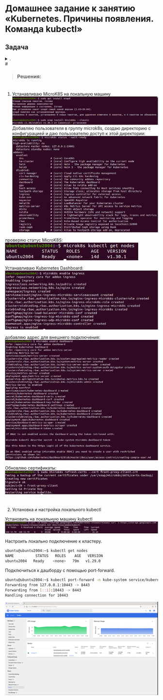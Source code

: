 # Домашнее задание к занятию «Kubernetes. Причины появления. Команда kubectl»

## Задача 
<details> <summary> . </summary>
### Инструкция к заданию

1. Установка MicroK8S:
    - sudo apt update,
    - sudo apt install snapd,
    - sudo snap install microk8s --classic,
    - добавить локального пользователя в группу `sudo usermod -a -G microk8s $USER`,
    - изменить права на папку с конфигурацией `sudo chown -f -R $USER ~/.kube`.

2. Полезные команды:
    - проверить статус `microk8s status --wait-ready`;
    - подключиться к microK8s и получить информацию можно через команду `microk8s command`, например, `microk8s kubectl get nodes`;
    - включить addon можно через команду `microk8s enable`; 
    - список addon `microk8s status`;
    - вывод конфигурации `microk8s config`;
    - проброс порта для подключения локально `microk8s kubectl port-forward -n kube-system service/kubernetes-dashboard 10443:443`.

3. Настройка внешнего подключения:
    - отредактировать файл /var/snap/microk8s/current/certs/csr.conf.template
    ```shell
    # [ alt_names ]
    # Add
    # IP.4 = 123.45.67.89
    ```
    - обновить сертификаты `sudo microk8s refresh-certs --cert front-proxy-client.crt`.

4. Установка kubectl:
    - curl -LO https://storage.googleapis.com/kubernetes-release/release/`curl -s https://storage.googleapis.com/kubernetes-release/release/stable.txt`/bin/linux/amd64/kubectl;
    - chmod +x ./kubectl;
    - sudo mv ./kubectl /usr/local/bin/kubectl;
    - настройка автодополнения в текущую сессию `bash source <(kubectl completion bash)`;
    - добавление автодополнения в командную оболочку bash `echo "source <(kubectl completion bash)" >> ~/.bashrc`.

------

### Инструменты и дополнительные материалы, которые пригодятся для выполнения задания

1. [Инструкция](https://microk8s.io/docs/getting-started) по установке MicroK8S.
2. [Инструкция](https://kubernetes.io/ru/docs/reference/kubectl/cheatsheet/#bash) по установке автодополнения **kubectl**.
3. [Шпаргалка](https://kubernetes.io/ru/docs/reference/kubectl/cheatsheet/) по **kubectl**.

------

### Задание 1. Установка MicroK8S

1. Установить MicroK8S на локальную машину или на удалённую виртуальную машину.
2. Установить dashboard.
3. Сгенерировать сертификат для подключения к внешнему ip-адресу.
</details>
#


> ### Решения:
>
#
1. Устанавливаю MicroK8S на локальную машину
![img.png](File/Img/img.png)
Добавляю пользователя в группу microk8s, создаю директорию с конфигурацией и даю пользователю доступ к этой директории:
![img_1.png](File/Img/img_1.png)

проверяю статус MicroK8S:
![img_2.png](File/Img/img_2.png)

Устанавливаю Kubernetes Dashboard:
![img_3.png](File/Img/img_3.png)

добавляю адрес для внешнего подключения:
![img_4.png](File/Img/img_4.png)

Обновляю сертификаты:
![img_5.png](File/Img/img_5.png)

#
2. Установка и настройка локального kubectl

Установить на локальную машину kubectl
![img_6.png](File/Img/img_6.png)

Настроить локально подключение к кластеру.
```bash
ubuntu@ubuntu2004:~$ kubectl get nodes
NAME          STATUS   ROLES    AGE   VERSION
ubuntu2004   Ready    <none>   79m   v1.29.0
```

Подключиться к дашборду с помощью port-forward.
```bash
ubuntu@ubuntu2004:~$ kubectl port-forward -n kube-system service/kubernetes-dashboard 10443:443
Forwarding from 127.0.0.1:10443 -> 8443
Forwarding from [::1]:10443 -> 8443
Handling connection for 10443
```
![img_7.png](File/Img/img_7.png)
#

